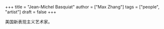 +++
title = "Jean-Michel Basquiat"
author = ["Max Zhang"]
tags = ["people", "artist"]
draft = false
+++

美国新表现主义艺术家。
